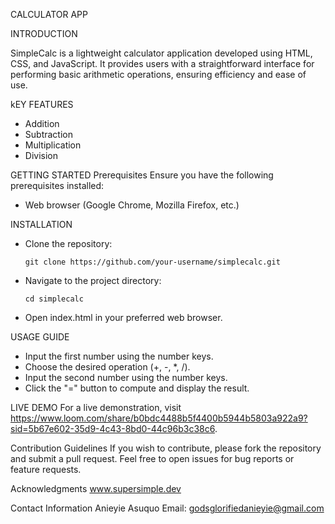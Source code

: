 CALCULATOR APP

INTRODUCTION

SimpleCalc is a lightweight calculator application developed using HTML, CSS, and JavaScript. It provides users with a straightforward interface for performing basic arithmetic operations, ensuring efficiency and ease of use.

kEY FEATURES
- Addition
- Subtraction
- Multiplication
- Division

GETTING STARTED
Prerequisites
Ensure you have the following prerequisites installed:
- Web browser (Google Chrome, Mozilla Firefox, etc.)

INSTALLATION
- Clone the repository:
      
      git clone https://github.com/your-username/simplecalc.git
- Navigate to the project directory:

      cd simplecalc
- Open index.html in your preferred web browser.

USAGE GUIDE
- Input the first number using the number keys.
- Choose the desired operation (+, -, *, /).
- Input the second number using the number keys.
- Click the "=" button to compute and display the result.

LIVE DEMO
For a live demonstration, visit https://www.loom.com/share/b0bdc4488b5f4400b5944b5803a922a9?sid=5b67e602-35d9-4c43-8bd0-44c96b3c38c6.

Contribution Guidelines
If you wish to contribute, please fork the repository and submit a pull request. Feel free to open issues for bug reports or feature requests.

Acknowledgments
www.supersimple.dev

Contact Information
Anieyie  Asuquo
Email: godsglorifiedanieyie@gmail.com
